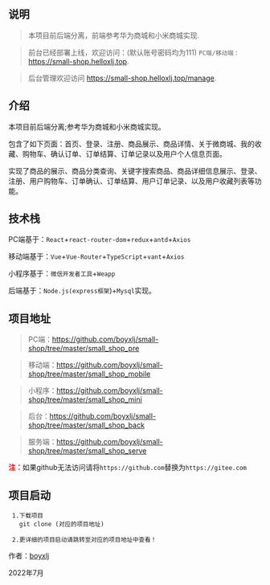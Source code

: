 ## 说明
> 本项目前后端分离，前端参考华为商城和小米商城实现.

> 前台已经部署上线，欢迎访问：(默认账号密码均为111)
`PC端/移动端：`https://small-shop.helloxlj.top.

> 后台管理欢迎访问 <a href='https://small-shop.helloxlj.top/manage' target="_blank">https://small-shop.helloxlj.top/manage</a>.



## 介绍
本项目前后端分离;参考华为商城和小米商城实现。


包含了如下页面：首页、登录、注册、商品展示、商品详情、关于微商城、我的收藏、购物车、确认订单、订单结算、订单记录以及用户个人信息页面。

实现了商品的展示、商品分类查询、关键字搜索商品、商品详细信息展示、登录、注册、用户购物车、订单确认、订单结算、用户订单记录、以及用户收藏列表等功能。

## 技术栈
PC端基于：`React`+`react-router-dom`+`redux`+`antd`+`Axios`

移动端基于：`Vue`+`Vue-Router`+`TypeScript`+`vant`+`Axios`

小程序基于：`微信开发者工具`+`Weapp`

后端基于：`Node.js(express框架`)+`Mysql`实现。

## 项目地址
> PC端：<a href='https://github.com/boyxlj/small-shop/tree/master/small_shop_pre' target="_blank">https://github.com/boyxlj/small-shop/tree/master/small_shop_pre</a>

> 移动端：<a href='https://github.com/boyxlj/small-shop/tree/master/small_shop_mobile' target="_blank">https://github.com/boyxlj/small-shop/tree/master/small_shop_mobile</a>

> 小程序：<a href='https://github.com/boyxlj/small-shop/tree/master/small_shop_mini' target="_blank">https://github.com/boyxlj/small-shop/tree/master/small_shop_mini</a>

> 后台：<a href='https://github.com/boyxlj/small-shop/tree/master/small_shop_back' target="_blank">https://github.com/boyxlj/small-shop/tree/master/small_shop_back</a>

> 服务端：<a href='https://github.com/boyxlj/small-shop/tree/master/small_shop_serve' target="_blank">https://github.com/boyxlj/small-shop/tree/master/small_shop_serve</a>

<b style="color:red;">注：</b><span style="font-size:14px">如果github无法访问请将`https://github.com`替换为`https://gitee.com`</span>

## 项目启动
```
 1.下载项目
   git clone (对应的项目地址)

 2.更详细的项目启动请跳转至对应的项目地址中查看！   
```
作者：<a href='https://github.com/boyxlj' target="_blank">boyxlj</a>

2022年7月

